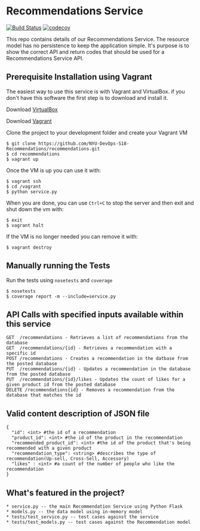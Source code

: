 # Recommendations Service

[![Build Status](https://travis-ci.org/NYU-DevOps-S18-Recommendations/recommendations.svg?branch=master)](https://travis-ci.org/NYU-DevOps-S18-Recommendations/recommendations)
[![codecov](https://codecov.io/gh/NYU-DevOps-S18-Recommendations/recommendations/branch/master/graph/badge.svg)](https://codecov.io/gh/NYU-DevOps-S18-Recommendations/recommendations)

This repo contains details of our Recommendations Service.
The resource model has no persistence to keep the application simple. It's purpose is to show the correct API and return codes that should be used for a Recommendations Service API.

## Prerequisite Installation using Vagrant

The easiest way to use this service is with Vagrant and VirtualBox. if you don't have this software the first step is to download and install it.

Download [VirtualBox](https://www.virtualbox.org/)

Download [Vagrant](https://www.vagrantup.com/)

Clone the project to your development folder and create your Vagrant VM

    $ git clone https://github.com/NYU-DevOps-S18-Recommendations/recommendations.git
    $ cd recommendations
    $ vagrant up

Once the VM is up you can use it with:

    $ vagrant ssh
    $ cd /vagrant
    $ python service.py

When you are done, you can use `Ctrl+C` to stop the server and then exit and shut down the vm with:

    $ exit
    $ vagrant halt

If the VM is no longer needed you can remove it with:

    $ vagrant destroy

## Manually running the Tests

Run the tests using `nosetests` and `coverage`

    $ nosetests
    $ coverage report -m --include=service.py

## API Calls with specified inputs available within this service

    GET  /recommendations - Retrieves a list of recommendations from the database
    GET  /recommendations/{id} - Retrieves a recommendation with a specific id
    POST /recommendations - Creates a recommendation in the datbase from the posted database
    PUT  /recommendations/{id} - Updates a recommendation in the database from the posted database
    PUT  /recommendations/{id}/likes - Updates the count of likes for a given product id from the posted database
    DELETE /recommendations{id} - Removes a recommendation from the database that matches the id

## Valid content description of JSON file

    {
      "id": <int> #the id of a recommendation 
	  "product_id": <int> #the id of the product in the recommendation 
	  "recommended_product_id": <int> #the id of the product that's being recommended with a given product
	  "recommendation_type": <string> #describes the type of recommendation(Up-sell, Cross-Sell, Accessory)
	  "likes" : <int> #a count of the number of people who like the recommendation 
    }

## What's featured in the project?

    * service.py -- the main Recommendation Service using Python Flask
    * models.py -- the data model using in-memory model
    * tests/test_service.py -- test cases against the service
    * tests/test_models.py -- test cases against the Recommendation model

